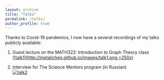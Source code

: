 ```yaml
---
layout: archive
title: "Talks"
permalink: /talks/
author_profile: true
---
```


Thanks to Covid-19 pandemics, I now have a several recordings of my talks publicly available:

1. Guest lecture on the MATH322:  Introduction to Graph Theory class\
[![talk1](http://metalichen.github.io/images/talk1.png =250x)](https://www.youtube.com/watch?v=o5TWZaQI8Hc&ab_channel=SeidonAlsaody%27sMathChannel)

2. Interview for The Science Mentors program (in Russian)\
[![talk2](http://metalichen.github.io/images/talk2.jpg)](https://www.youtube.com/watch?v=1G5a-NEvQRI&t=2s&ab_channel=TheScienceMentors)
